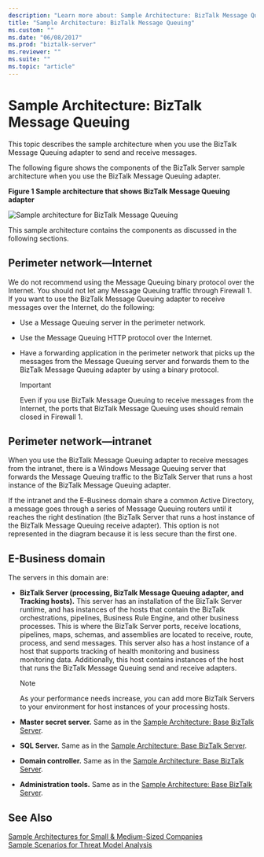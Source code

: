 ```yaml
---
description: "Learn more about: Sample Architecture: BizTalk Message Queuing"
title: "Sample Architecture: BizTalk Message Queuing"
ms.custom: ""
ms.date: "06/08/2017"
ms.prod: "biztalk-server"
ms.reviewer: ""
ms.suite: ""
ms.topic: "article"
---
```

# Sample Architecture: BizTalk Message Queuing
This topic describes the sample architecture when you use the BizTalk Message Queuing adapter to send and receive messages.  
  
 The following figure shows the components of the BizTalk Server sample architecture when you use the BizTalk Message Queuing adapter.  
  
 **Figure 1 Sample architecture that shows BizTalk Message Queuing adapter**  
  
 ![Sample architecture for BizTalk Message Queuing](../core/media/tdi-sec-refarch-msmq.gif "TDI_Sec_RefArch_MSMQ")  
  
 This sample architecture contains the components as discussed in the following sections.  
  
## Perimeter network―Internet  
 We do not recommend using the Message Queuing binary protocol over the Internet. You should not let any Message Queuing traffic through Firewall 1. If you want to use the BizTalk Message Queuing adapter to receive messages over the Internet, do the following:  
  
-   Use a Message Queuing server in the perimeter network.  
  
-   Use the Message Queuing HTTP protocol over the Internet.  
  
-   Have a forwarding application in the perimeter network that picks up the messages from the Message Queuing server and forwards them to the BizTalk Message Queuing adapter by using a binary protocol.  
  
    > [!IMPORTANT]
    >  Even if you use BizTalk Message Queuing to receive messages from the Internet, the ports that BizTalk Message Queuing uses should remain closed in Firewall 1.  
  
## Perimeter network―intranet  
 When you use the BizTalk Message Queuing adapter to receive messages from the intranet, there is a Windows Message Queuing server that forwards the Message Queuing traffic to the BizTalk Server that runs a host instance of the BizTalk Message Queuing adapter.  
  
 If the intranet and the E-Business domain share a common Active Directory, a message goes through a series of Message Queuing routers until it reaches the right destination (the BizTalk Server that runs a host instance of the BizTalk Message Queuing receive adapter). This option is not represented in the diagram because it is less secure than the first one.  
  
## E-Business domain  
 The servers in this domain are:  
  
-   **BizTalk Server (processing, BizTalk Message Queuing adapter, and Tracking hosts).** This server has an installation of the BizTalk Server runtime, and has instances of the hosts that contain the BizTalk orchestrations, pipelines, Business Rule Engine, and other business processes. This is where the BizTalk Server ports, receive locations, pipelines, maps, schemas, and assemblies are located to receive, route, process, and send messages. This server also has a host instance of a host that supports tracking of health monitoring and business monitoring data. Additionally, this host contains instances of the host that runs the BizTalk Message Queuing send and receive adapters.  
  
    > [!NOTE]
    >  As your performance needs increase, you can add more BizTalk Servers to your environment for host instances of your processing hosts.  
  
-   **Master secret server.** Same as in the [Sample Architecture: Base BizTalk Server](../core/sample-architecture-base-biztalk-server.md).  
  
-   **SQL Server.** Same as in the [Sample Architecture: Base BizTalk Server](../core/sample-architecture-base-biztalk-server.md).  
  
-   **Domain controller.** Same as in the [Sample Architecture: Base BizTalk Server](../core/sample-architecture-base-biztalk-server.md).  
  
-   **Administration tools.** Same as in the [Sample Architecture: Base BizTalk Server](../core/sample-architecture-base-biztalk-server.md).  
  
## See Also  
 [Sample Architectures for Small & Medium-Sized Companies](../core/sample-architectures-for-small-medium-sized-companies.md)   
 [Sample Scenarios for Threat Model Analysis](../core/sample-scenarios-for-threat-model-analysis.md)
